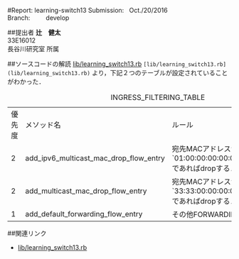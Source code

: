 #Report: learning-switch13
Submission: &nbsp; Oct./20/2016<br>
Branch: &nbsp;&nbsp;&nbsp;&nbsp;&nbsp;&nbsp;&nbsp; develop<br>






##提出者
<B>辻　健太</B><br>
33E16012<br>
長谷川研究室 所属<br>




##ソースコードの解読
[lib/learning_switch13.rb](lib/learning_switch13.rb)
`[lib/learning_switch13.rb](lib/learning_switch13.rb)`
より，下記２つのテーブルが設定されていることがわかった．

<table>
  <caption>INGRESS_FILTERING_TABLE</caption>
  <tr>
    <td>優先度</td>
    <td>メソッド名</td>
    <td>ルール</td>
  </tr>
  <tr>
    <td>2</td>
    <td>add_ipv6_multicast_mac_drop_flow_entry</td>
    <td>宛先MACアドレスが`01:00:00:00:00:00/ff:00:00:00:00:00`であればdropする．</td>
  </tr>
  <tr>
    <td>2</td>
    <td>add_multicast_mac_drop_flow_entry</td>
    <td>宛先MACアドレスが`33:33:00:00:00:00/ff:ff:00:00:00:00`であればdropする．</td>
  </tr>
  <tr>
    <td>1</td>
    <td>add_default_forwarding_flow_entry</td>
    <td>その他FORWARDING_TABLEへ</td>
  </tr>
</table>






##関連リンク
* [lib/learning_switch13.rb](lib/learning_switch13.rb)
